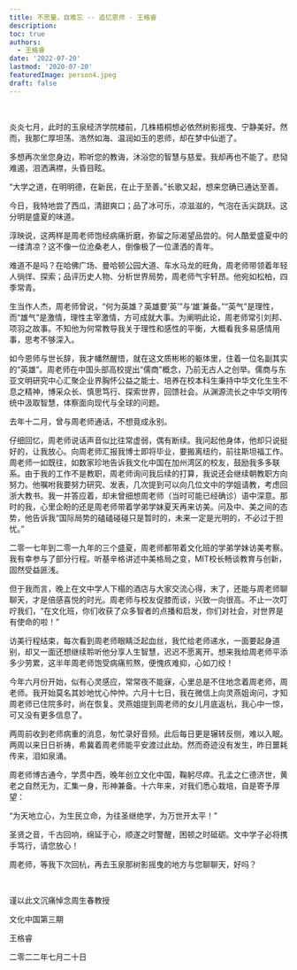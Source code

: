 ```yaml
---
title: 不思量，自难忘 -- 追忆恩师 - 王格睿
description: 
toc: true
authors:
  - 王格睿
date: '2022-07-20'
lastmod: '2020-07-20'
featuredImage: person4.jpeg
draft: false
---
```


<br>

炎炎七月，此时的玉泉经济学院楼前，几株梧桐想必依然树影摇曳、宁静美好。然而，我那仁厚坦荡、浩然如海、温润如玉的恩师，却在梦中仙逝了。

<!--more-->

多想再次坐您身边，聆听您的教诲，沐浴您的智慧与慈爱。我却再也不能了。悲恸难遏，泪洒满襟，头昏目眩。

“大学之道，在明明德，在新民，在止于至善。”长歌又起，想来您确已通达至善。

今日，我特地尝了西瓜，清甜爽口；品了冰可乐，凉滋滋的，气泡在舌尖跳跃。这分明是盛夏的味道。

淳映说，这两样是周老师饱经病痛折磨，弥留之际渴望品尝的。何人酷爱盛夏中的一缕清凉？这不像一位沧桑老人，倒像极了一位潇洒的青年。

难道不是吗？在哈佛广场、曼哈顿公园大道、车水马龙的旺角，周老师带领着年轻人徜徉、探索；品评历史人物、分析世界局势，周老师气宇轩昂。他宛如松柏，四季常青。

生当作人杰，周老师曾说，“何为英雄？英雄要‘英’”与‘雄’兼备。”“英气”是理性，而“雄气”是激情，理性主宰激情，方可成就大事。为阐明此论，周老师常引刘邦、项羽之故事。不知他为何常教导我关于理性和感性的平衡，大概看我多易感情用事，思考不够深入。

如今恩师与世长辞，我才幡然醒悟，就在这文质彬彬的躯体里，住着一位名副其实的“英雄”。周老师在中国头部高校提出“儒商”概念，乃前无古人之创举。儒商与东亚文明研究中心汇聚企业界胸怀公益之能士、培养在校本科生秉持中华文化生生不息之精神，博采众长、慎思笃行、探索世界，回馈社会。从渊源流长之中华文明传统中汲取智慧，体察面向现代与全球的问题。

去年十二月，曾与周老师通话，不想竟成永别。

仔细回忆，周老师说话声音似比往常虚弱，偶有断续。我问起他身体，他却只说挺好的，让我放心。向周老师汇报我博士即将毕业，要搬离纽约，前往斯坦福工作。周老师一如既往，如数家珍地告诉我文化中国在加州湾区的校友，鼓励我多多联系。由于我的工作不是教职，周老师询问我后续的打算，我说还会继续朝教职方向努力。他嘱咐我要努力研究、发表，几次提到可以向几位文中的学姐请教，考虑回浙大教书。我一并答应着，却未曾细想周老师（当时可能已经确诊）语中深意。那时的我，心里企盼的还是周老师带着学弟学妹夏天再来访美。问及中、美之间的态势，他告诉我“国际局势的磕磕碰碰只是暂时的，未来一定是光明的，不必过于担忧。”

二零一七年到二零一九年的三个盛夏，周老师都带着文化班的学弟学妹访美考察。我有幸参与了部分行程。听基辛格讲述中美格局之变，MIT校长畅谈教育与创新，固然受益匪浅。

但于我而言，晚上在文中学人下榻的酒店与大家交流心得，末了，还能与周老师聊聊天，才是倍感喜悦的时光。周老师与校友促膝而谈，兴致一向很高。不止一次叮咛我们，“在文化班，你们收获了众多智者的点播和启发，你们对社会，对世界是有使命的啦！”

访美行程结束，每次看到周老师眼睛泛起血丝，我忙给老师递水，一面要起身道别，却又一面还想继续聆听他分享人生智慧，迟迟不愿离开。想来我给周老师平添多少劳累，这半年周老师饱受病痛煎熬，便愧疚难抑，心如刀绞！

今年六月份开始，似有心灵感应，常常夜不能寐，心里总是不住地念着周老师，周老师。我开始莫名其妙地忧心忡忡。六月十七日，我在微信上向灵燕姐询问，才知周老师已住院多时，尚在恢复。灵燕姐提到周老师的女儿月底返杭，我心中一惊，可又没有更多信息了。

两周前收到老师病重的消息，匆忙录好音频。此后每日更是辗转反侧，难以入眠。两周以来日日祈祷，希冀着周老师能平安渡过此劫。然而奇迹没有发生，昨日噩耗传来，泪如泉涌。

周老师博古通今，学贯中西，晚年创立文化中国，鞠躬尽瘁。孔孟之仁德济世，黄老之自然无为，汇集一身，形神兼备。十六年来，对我们悉心栽培，自是寄予厚望：

“为天地立心，为生民立命，为往圣继绝学，为万世开太平！”

圣贤之音，千古回响，绵延于心，顺遂之时警醒，困顿之时砥砺。文中学子必将携手笃行，请您放心！

周老师，等我下次回杭，再去玉泉那树影摇曳的地方与您聊聊天，好吗？ 

<br>

谨以此文沉痛悼念周生春教授

文化中国第三期

王格睿

二零二二年七月二十日

 
